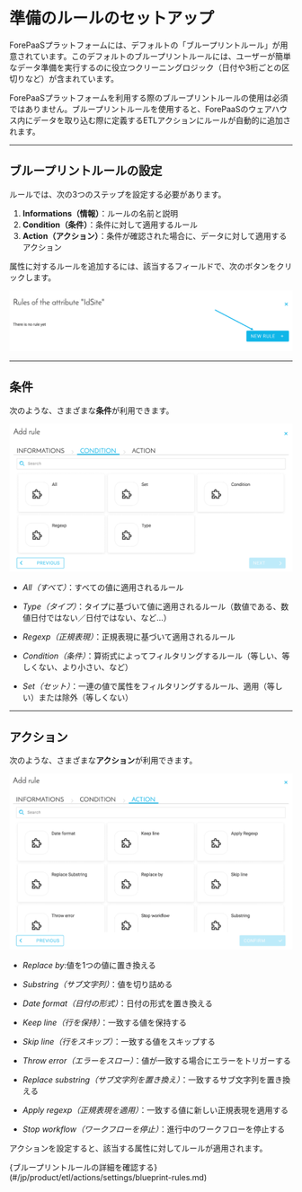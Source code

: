 # 準備のルールのセットアップ

ForePaaSプラットフォームには、デフォルトの「ブループリントルール」が用意されています。このデフォルトのブループリントルールには、ユーザーが簡単なデータ準備を実行するのに役立つクリーニングロジック（日付や3桁ごとの区切りなど）が含まれています。 

ForePaaSプラットフォームを利用する際のブループリントルールの使用は必須ではありません。ブループリントルールを使用すると、ForePaaSのウェアハウス内にデータを取り込む際に定義するETLアクションにルールが自動的に追加されます。

---

## ブループリントルールの設定

ルールでは、次の3つのステップを設定する必要があります。
1. **Informations（情報）**：ルールの名前と説明
2. **Condition（条件）**：条件に対して適用するルール
3. **Action（アクション）**：条件が確認された場合に、データに対して適用するアクション

属性に対するルールを追加するには、該当するフィールドで、次のボタンをクリックします。

![newrule-attribute](picts/new-rule-attribute.png)

---

## 条件
 次のような、さまざまな**条件**が利用できます。

![newrule-conditions](picts/add-condition-rule.png)

- *All（すべて）*：すべての値に適用されるルール

- *Type（タイプ）*：タイプに基づいて値に適用されるルール（数値である、数値日付ではない／日付ではない、など…）  

- *Regexp（正規表現）*：正規表現に基づいて適用されるルール

- *Condition（条件）*：算術式によってフィルタリングするルール（等しい、等しくない、より小さい、など）  

- *Set（セット）*：一連の値で属性をフィルタリングするルール、適用（等しい）または除外（等しくない）

---

## アクション

次のような、さまざまな**アクション**が利用できます。 

![newrule-actions](picts/add-action-rule.png)
- *Replace by*:値を1つの値に置き換える

- *Substring（サブ文字列）*：値を切り詰める

- *Date format（日付の形式）*：日付の形式を置き換える  

- *Keep line（行を保持）*：一致する値を保持する

- *Skip line（行をスキップ）*：一致する値をスキップする 

- *Throw error（エラーをスロー）*：値が一致する場合にエラーをトリガーする

- *Replace substring（サブ文字列を置き換え）*：一致するサブ文字列を置き換える   

- *Apply regexp（正規表現を適用）*：一致する値に新しい正規表現を適用する

- *Stop workflow（ワークフローを停止）*：進行中のワークフローを停止する

アクションを設定すると、該当する属性に対してルールが適用されます。 

{ブループリントルールの詳細を確認する}(#/jp/product/etl/actions/settings/blueprint-rules.md)